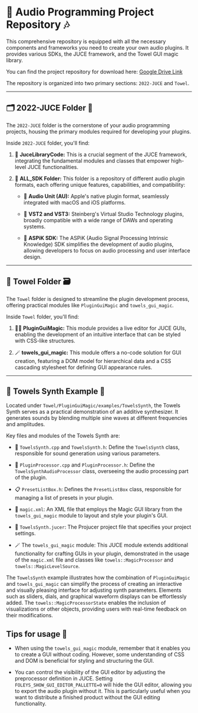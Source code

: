 # 🎹 Audio Programming Project Repository 🎶

This comprehensive repository is equipped with all the necessary components and frameworks you need to create your own audio plugins. It provides various SDKs, the JUCE framework, and the Towel GUI magic library. 

You can find the project repository for download here: [Google Drive Link](https://drive.google.com/drive/folders/1UHS2dEdoqs9llrbmAJpZKOx0uynsae-M?usp=share_link)

The repository is organized into two primary sections: `2022-JUCE` and `Towel`.

---

## 🗂️ 2022-JUCE Folder 📁

The `2022-JUCE` folder is the cornerstone of your audio programming projects, housing the primary modules required for developing your plugins. 

Inside `2022-JUCE` folder, you'll find:

1. 🎵 **JuceLibraryCode:** This is a crucial segment of the JUCE framework, integrating the fundamental modules and classes that empower high-level JUCE functionalities.

2. 🔌 **ALL_SDK Folder:** This folder is a repository of different audio plugin formats, each offering unique features, capabilities, and compatibility:
   
   - 🍏 **Audio Unit (AU):** Apple's native plugin format, seamlessly integrated with macOS and iOS platforms.
   
   - 🎵 **VST2 and VST3:** Steinberg's Virtual Studio Technology plugins, broadly compatible with a wide range of DAWs and operating systems.
   
   - 🔧 **ASPiK SDK:** The ASPiK (Audio Signal Processing Intrinsic Knowledge) SDK simplifies the development of audio plugins, allowing developers to focus on audio processing and user interface design.

---

## 🛀 Towel Folder 🗃️

The `Towel` folder is designed to streamline the plugin development process, offering practical modules like `PluginGuiMagic` and `towels_gui_magic`.

Inside `Towel` folder, you'll find:

1. 🧙‍♂️ **PluginGuiMagic:** This module provides a live editor for JUCE GUIs, enabling the development of an intuitive interface that can be styled with CSS-like structures.

2. 🪄 **towels_gui_magic:** This module offers a no-code solution for GUI creation, featuring a DOM model for hierarchical data and a CSS cascading stylesheet for defining GUI appearance rules.

---

## 🎹 Towels Synth Example 🎵

Located under `Towel/PluginGuiMagic/examples/TowelsSynth`, the Towels Synth serves as a practical demonstration of an additive synthesizer. It generates sounds by blending multiple sine waves at different frequencies and amplitudes.

Key files and modules of the Towels Synth are:

   - 🎼 `TowelsSynth.cpp` and `TowelsSynth.h`: Define the `TowelsSynth` class, responsible for sound generation using various parameters.
   
   - 🧠 `PluginProcessor.cpp` and `PluginProcessor.h`: Define the `TowelsSynthAudioProcessor` class, overseeing the audio processing part of the plugin.
   
   - 📋 `PresetListBox.h`: Defines the `PresetListBox` class, responsible for managing a list of presets in your plugin.
   
   - 📐 `magic.xml`: An XML file that employs the Magic GUI library from the `towels_gui_magic` module to layout and style your plugin's GUI.
   
   - 📝 `TowelsSynth.jucer`: The Projucer project file that specifies your project settings.
   
   - 🪄 The `towels_gui_magic` module: This JUCE module extends additional functionality for crafting GUIs in your plugin, demonstrated in the usage of the `magic.xml` file and classes like `towels::MagicProcessor` and `towels::MagicLevelSource`.

The `TowelsSynth` example illustrates how the combination of `PluginGuiMagic` and `towels_gui_magic` can simplify the process of creating an interactive and visually pleasing interface for adjusting synth parameters. Elements such as sliders, dials, and graphical waveform displays can be effortlessly added. The `towels::MagicProcessorState` enables the inclusion of visualizations or other objects, providing users with real-time feedback on their modifications.

## Tips for usage 📝

- When using the `towels_gui_magic` module, remember that it enables you to create a GUI without coding. However, some understanding of CSS and DOM is beneficial for styling and structuring the GUI.

- You can control the visibility of the GUI editor by adjusting the preprocessor definition in JUCE. Setting `FOLEYS_SHOW_GUI_EDITOR_PALLETTE=0` will hide the GUI editor, allowing you to export the audio plugin without it. This is particularly useful when you want to distribute a finished product without the GUI editing functionality.
